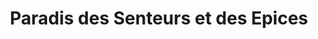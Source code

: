 ---
title: "Paradis des Senteurs et des Epices"
url: /cilaos/paradis-des-senteurs-et-des-epices/
shop: cadeau
---